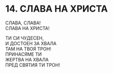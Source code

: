 # 14. СЛАВА НА ХРИСТА  
  
СЛАВА, СЛАВА!  
СЛАВА НА ХРИСТА!  
  
ТИ СИ ЧУДЕСЕН,  
И ДОСТОЕН ЗА ХВАЛА  
ТАМ НА ТВОЯ ТРОН!  
ПРИНАСЯМЕ ТИ  
ЖЕРТВА НА ХВАЛА  
ПРЕД СВЯТИЯ ТИ ТРОН!  


<DownloadsButton pdf="/pdf/14-slava-na-hrista.pdf" />

<DownloadChordsButton pdf="/chords/14-slava-na-hrista_akord.pdf"/>
